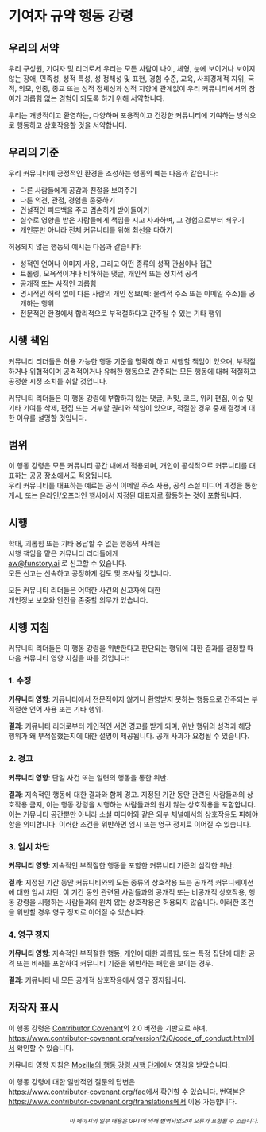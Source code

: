 # 기여자 규약 행동 강령

## 우리의 서약

우리 구성원, 기여자 및 리더로서 우리는 모든 사람이 나이, 체형, 눈에 보이거나 보이지 않는 장애, 민족성, 성적 특성, 성 정체성 및 표현, 경험 수준, 교육, 사회경제적 지위, 국적, 외모, 인종, 종교 또는 성적 정체성과 성적 지향에 관계없이 우리 커뮤니티에서의 참여가 괴롭힘 없는 경험이 되도록 하기 위해 서약합니다.

우리는 개방적이고 환영하는, 다양하며 포용적이고 건강한 커뮤니티에 기여하는 방식으로 행동하고 상호작용할 것을 서약합니다.

## 우리의 기준

우리 커뮤니티에 긍정적인 환경을 조성하는 행동의 예는 다음과 같습니다:

* 다른 사람들에게 공감과 친절을 보여주기
* 다른 의견, 관점, 경험을 존중하기
* 건설적인 피드백을 주고 겸손하게 받아들이기
* 실수로 영향을 받은 사람들에게 책임을 지고 사과하며, 그 경험으로부터 배우기
* 개인뿐만 아니라 전체 커뮤니티를 위해 최선을 다하기

허용되지 않는 행동의 예시는 다음과 같습니다:

* 성적인 언어나 이미지 사용, 그리고 어떤 종류의 성적 관심이나 접근
* 트롤링, 모욕적이거나 비하하는 댓글, 개인적 또는 정치적 공격
* 공개적 또는 사적인 괴롭힘
* 명시적인 허락 없이 다른 사람의 개인 정보(예: 물리적 주소 또는 이메일 주소)를 공개하는 행위
* 전문적인 환경에서 합리적으로 부적절하다고 간주될 수 있는 기타 행위

## 시행 책임

커뮤니티 리더들은 허용 가능한 행동 기준을 명확히 하고 시행할 책임이 있으며, 부적절하거나 위협적이며 공격적이거나 유해한 행동으로 간주되는 모든 행동에 대해 적절하고 공정한 시정 조치를 취할 것입니다.

커뮤니티 리더들은 이 행동 강령에 부합하지 않는 댓글, 커밋, 코드, 위키 편집, 이슈 및 기타 기여를 삭제, 편집 또는 거부할 권리와 책임이 있으며, 적절한 경우 중재 결정에 대한 이유를 설명할 것입니다.

## 범위

이 행동 강령은 모든 커뮤니티 공간 내에서 적용되며, 개인이 공식적으로 커뮤니티를 대표하는 공공 장소에서도 적용됩니다.  
우리 커뮤니티를 대표하는 예로는 공식 이메일 주소 사용, 공식 소셜 미디어 계정을 통한 게시, 또는 온라인/오프라인 행사에서 지정된 대표자로 활동하는 것이 포함됩니다.

## 시행

학대, 괴롭힘 또는 기타 용납할 수 없는 행동의 사례는  
시행 책임을 맡은 커뮤니티 리더들에게  
aw@funstory.ai 로 신고할 수 있습니다.  
모든 신고는 신속하고 공정하게 검토 및 조사될 것입니다.  

모든 커뮤니티 리더들은 어떠한 사건의 신고자에 대한  
개인정보 보호와 안전을 존중할 의무가 있습니다.

## 시행 지침

커뮤니티 리더들은 이 행동 강령을 위반한다고 판단되는 행위에 대한 결과를 결정할 때 다음 커뮤니티 영향 지침을 따를 것입니다:

### 1. 수정

**커뮤니티 영향**: 커뮤니티에서 전문적이지 않거나 환영받지 못하는 행동으로 간주되는 부적절한 언어 사용 또는 기타 행위.

**결과**: 커뮤니티 리더로부터 개인적인 서면 경고를 받게 되며, 위반 행위의 성격과 해당 행위가 왜 부적절했는지에 대한 설명이 제공됩니다. 공개 사과가 요청될 수 있습니다.

### 2. 경고

**커뮤니티 영향**: 단일 사건 또는 일련의 행동을 통한 위반.

**결과**: 지속적인 행동에 대한 결과와 함께 경고. 지정된 기간 동안 관련된 사람들과의 상호작용 금지, 이는 행동 강령을 시행하는 사람들과의 원치 않는 상호작용을 포함합니다. 이는 커뮤니티 공간뿐만 아니라 소셜 미디어와 같은 외부 채널에서의 상호작용도 피해야 함을 의미합니다. 이러한 조건을 위반하면 임시 또는 영구 정지로 이어질 수 있습니다.

### 3. 임시 차단

**커뮤니티 영향**: 지속적인 부적절한 행동을 포함한 커뮤니티 기준의 심각한 위반.

**결과**: 지정된 기간 동안 커뮤니티와의 모든 종류의 상호작용 또는 공개적 커뮤니케이션에 대한 임시 차단. 이 기간 동안 관련된 사람들과의 공개적 또는 비공개적 상호작용, 행동 강령을 시행하는 사람들과의 원치 않는 상호작용은 허용되지 않습니다. 이러한 조건을 위반할 경우 영구 정지로 이어질 수 있습니다.

### 4. 영구 정지

**커뮤니티 영향**: 지속적인 부적절한 행동, 개인에 대한 괴롭힘, 또는 특정 집단에 대한 공격 또는 비하를 포함하여 커뮤니티 기준을 위반하는 패턴을 보이는 경우.

**결과**: 커뮤니티 내 모든 공개적 상호작용에서 영구 정지됩니다.

## 저작자 표시

이 행동 강령은 [Contributor Covenant][homepage]의 2.0 버전을 기반으로 하며,  
https://www.contributor-covenant.org/version/2/0/code_of_conduct.html에서 확인할 수 있습니다.

커뮤니티 영향 지침은 [Mozilla의 행동 강령 시행 단계](https://github.com/mozilla/diversity)에서 영감을 받았습니다.

[homepage]: https://www.contributor-covenant.org

이 행동 강령에 대한 일반적인 질문의 답변은  
https://www.contributor-covenant.org/faq에서 확인할 수 있습니다. 번역본은  
https://www.contributor-covenant.org/translations에서 이용 가능합니다.

<div align="right"> 
<h6><small>이 페이지의 일부 내용은 GPT에 의해 번역되었으며 오류가 포함될 수 있습니다.</small></h6>